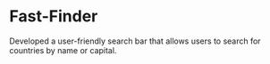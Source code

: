 # Fast-Finder
Developed a user-friendly search bar that allows users to search for countries by name or capital.
